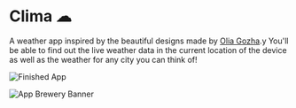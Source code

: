 # Clima ☁

A weather app inspired by the beautiful designs made by [Olia Gozha](https://dribbble.com/shots/4663154-).y
You'll be able to find out the live weather data in the current location of the device as well as the weather for any city you can think of!

![Finished App](https://github.com/londonappbrewery/Images/blob/master/clima-demo.gif)

![App Brewery Banner](https://github.com/londonappbrewery/Images/blob/master/AppBreweryBanner.png)